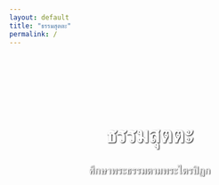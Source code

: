 ```yaml
---
layout: default
title: "ธรรมสุตตะ"
permalink: /
---
```


<header class="hero-header" style="background-image: url('/assets/images/hero.jpg'); background-size: cover; padding: 4rem 1rem; text-align: center; color: white;">
  <h1 style="font-size: 2.5rem; font-weight: bold; text-shadow: 1px 1px 2px black;">ธรรมสุตตะ</h1>
  <p style="font-size: 1.2rem; text-shadow: 1px 1px 2px black;">ศึกษาพระธรรมตามพระไตรปิฎก</p>
</header>

<section style="text-align: center; padding: 2rem;">
  <div id="buddha-quote" style="color: #1B5E20; font-weight: bold;"></div>
</section>

<script>
fetch("/assets/data/quotes.json")
  .then(res => res.json())
  .then(data => {
    const quote = data[Math.floor(Math.random() * data.length)];
    document.getElementById("buddha-quote").innerHTML = `"${quote.quote}"<br><br>— <i>${quote.source}</i>`;
  });
</script>